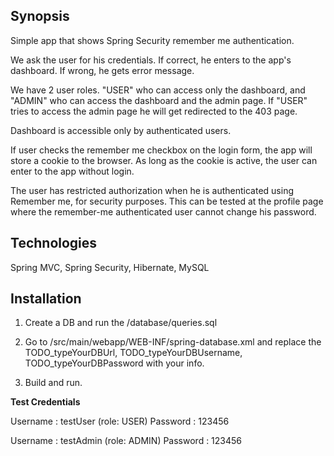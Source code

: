 ## Synopsis

Simple app that shows Spring Security remember me authentication.

We ask the user for his credentials. If correct, he enters to the app's dashboard. If wrong, he gets error message.

We have 2 user roles. "USER" who can access only the dashboard, and "ADMIN" who can access the dashboard and the admin page.
If "USER" tries to access the admin page he will get redirected to the 403 page.

Dashboard is accessible only by authenticated users.

If user checks the remember me checkbox on the login form, the app will store a cookie to the browser. As long as the cookie is
active, the user can enter to the app without login.

The user has restricted authorization when he is authenticated using Remember me, for security purposes.
This can be tested at the profile page where the remember-me authenticated user cannot change his password.

## Technologies

Spring MVC, Spring Security, Hibernate, MySQL


## Installation

1. Create a DB and run the /database/queries.sql

2. Go to /src/main/webapp/WEB-INF/spring-database.xml and replace the TODO_typeYourDBUrl, TODO_typeYourDBUsername, TODO_typeYourDBPassword with your info.

3. Build and run.



**Test Credentials**

Username : testUser (role: USER)
Password : 123456

Username : testAdmin (role: ADMIN)
Password : 123456